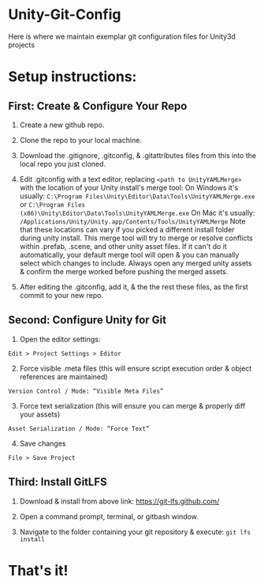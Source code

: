 # Unity-Git-Config
Here is where we maintain exemplar git configuration files for Unity3d projects

# Setup instructions:

## First: Create & Configure Your Repo 

1. Create a new github repo.

2. Clone the repo to your local machine.

3. Download the .gitignore, .gitconfig, & .gitattributes files from this into the local repo you just cloned.

4. Edit .gitconfig with a text editor, replacing `<path to UnityYAMLMerge>` with the location of your Unity install's merge tool: 
On Windows it's usually: `C:\Program Files\Unity\Editor\Data\Tools\UnityYAMLMerge.exe` or `C:\Program Files (x86)\Unity\Editor\Data\Tools\UnityYAMLMerge.exe`
On Mac it's usually: `/Applications/Unity/Unity.app/Contents/Tools/UnityYAMLMerge`
Note that these locations can vary if you picked a different install folder during unity install. This merge tool will try to merge or resolve conflicts within .prefab, .scene, and other unity asset files. If it can't do it automatically, your default merge tool will open & you can manually select which changes to include. Always open any merged unity assets & confirm the merge worked before pushing the merged assets. 

5. After editing the .gitconfig, add it, & the the rest these files, as the first commit to your new repo.

## Second: Configure Unity for Git

1. Open the editor settings:

`Edit > Project Settings > Editor`

2. Force visible .meta files (this will ensure script execution order & object references are maintained)

`Version Control / Mode: “Visible Meta Files”`

3. Force text serialization (this will ensure you can merge & properly diff your assets)

`Asset Serialization / Mode: “Force Text”`

4. Save changes

`File > Save Project`

## Third: Install GitLFS 

1. Download & install from above link: https://git-lfs.github.com/

2. Open a command prompt, terminal, or gitbash window. 

3. Navigate to the folder containing your git repository & execute: `git lfs install`

# That's it!
